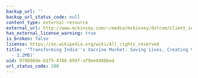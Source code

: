 ```yaml
---
backup_url: ''
backup_url_status_code: null
content_type: external-resource
external_url: http://www.mckinsey.com/~/media/mckinsey/dotcom/client_service/pharma%20and%20medical%20products/pmp%20new/pdfs/transforming_indias_vaccines_market.ashx
has_external_license_warning: true
is_broken: false
license: https://en.wikipedia.org/wiki/All_rights_reserved
title: '"Transforming India''s Vaccine Market: Saving Lives, Creating Value." (PDF
  - 1.2MB)'
uid: 979b08de-b175-4786-899f-af9ee0488bed
url_status_code: 200
---
```

